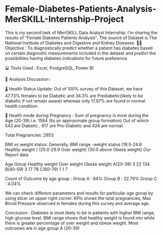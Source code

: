 # Female-Diabetes-Patients-Analysis-MerSKILL-Internship-Project

This is my second task of MeriSKILL Data Analyst Internship. I'm sharing the results of "Female Diabetes Patients Analysis".
The source of Dataset is The National Institute of Diabetes and Digestive and Kidney Diseases.
👩‍🏫 Objective : To diagnostically predict whether a patient has diabetes based on certain diagnostic measurements included in the dataset and predict the possibilities having diabetes indications for future preference.

💻 Tools Used : Excel, PostgreSQL, Power BI

📜 Analysis Discussion :

🌡 Health Status Update: Out of 100% survey of this Dataset, we have 47.73% females to be Diabetic and 34.3% are Prediabetic(likely to be diabetic if not remain aware)
whereas only 17.97% are found in normal health condition.

🤰 Health mode during Pregnancy : Sum of pregnancy is most during the Age (20-39) i.e. 1584 (Its an approximate group formation)
Out of which 543 are Diabetic , 617 are Pre-Diabetic and 424 are normal.

Total Pregnancies: 2953

BMI vs weight status: Generally, BMI range -weight status
(18.5-24.9 Healthy weight )
(25.0-29.9 Over weight)
(30.0 above Obese weight)
Our Report data

Age Group Healthy weight Over weight Obese weight
A(20-39) 3 22 134
B(40-59) 3 17 78
C(60-79) 1 1 7


Count of Outcome by age group :
Group A : 84%
Group B : 22.79%
Group C : 4.04%

We can check different parameters and results for particular age group by using slicer on upper right corner.
KPIs shows the total pregnancies, Max Blood Pressure observed in females during this survey and average age.

Conclusion : Diabetes is most likely to be in patients with higher BMI range, high glucose level.
BMI range shows that healthy weight is found min while there is greater percentage of over weight and obese weight.
Most outcomes are in age group A (20-39)
